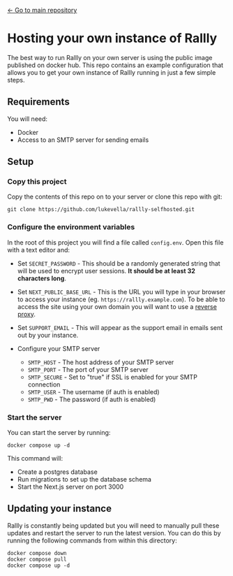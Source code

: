 [&larr; Go to main repository](https://github.com/lukevella/rallly)

# Hosting your own instance of Rallly

The best way to run Rallly on your own server is using the public image published on docker hub. This repo contains an example configuration that allows you to get your own instance of Rallly running in just a few simple steps.

## Requirements

You will need:

- Docker
- Access to an SMTP server for sending emails

## Setup

### Copy this project

Copy the contents of this repo on to your server or clone this repo with git:

```
git clone https://github.com/lukevella/rallly-selfhosted.git
```

### Configure the environment variables

In the root of this project you will find a file called `config.env`. Open this file with a text editor and:

- Set `SECRET_PASSWORD` - This should be a randomly generated string that will be used to encrypt user sessions. **It should be at least 32 characters long**.

- Set `NEXT_PUBLIC_BASE_URL` - This is the URL you will type in your browser to access your instance (eg. `https://rallly.example.com`). To be able to access the site using your own domain you will want to use a [reverse proxy](/reverse-proxy/).

- Set `SUPPORT_EMAIL` - This will appear as the support email in emails sent out by your instance.

- Configure your SMTP server
  - `SMTP_HOST` - The host address of your SMTP server
  - `SMTP_PORT` - The port of your SMTP server
  - `SMTP_SECURE` - Set to "true" if SSL is enabled for your SMTP connection
  - `SMTP_USER` - The username (if auth is enabled)
  - `SMTP_PWD` - The password (if auth is enabled)

### Start the server

You can start the server by running:

```
docker compose up -d
```

This command will:

- Create a postgres database
- Run migrations to set up the database schema
- Start the Next.js server on port 3000

## Updating your instance

Rallly is constantly being updated but you will need to manually pull these updates and restart the server to run the latest version. You can do this by running the following commands from within this directory:

```
docker compose down
docker compose pull
docker compose up -d
```
